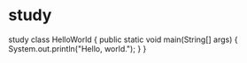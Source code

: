 # study

study
class HelloWorld {
public static void main(String[] args) {
System.out.println("Hello, world."); 
}
}
